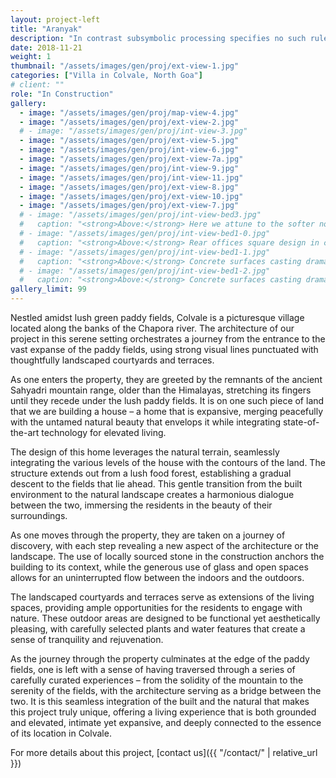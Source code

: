 ```yaml
---
layout: project-left
title: "Aranyak"
description: "In contrast subsymbolic processing specifies no such rules a priori and relies on emergent properties of processing units"
date: 2018-11-21
weight: 1
thumbnail: "/assets/images/gen/proj/ext-view-1.jpg"
categories: ["Villa in Colvale, North Goa"]
# client: ""
role: "In Construction"
gallery:
  - image: "/assets/images/gen/proj/map-view-4.jpg"
  - image: "/assets/images/gen/proj/ext-view-2.jpg"
  # - image: "/assets/images/gen/proj/int-view-3.jpg"
  - image: "/assets/images/gen/proj/ext-view-5.jpg"
  - image: "/assets/images/gen/proj/int-view-6.jpg"
  - image: "/assets/images/gen/proj/ext-view-7a.jpg"
  - image: "/assets/images/gen/proj/int-view-9.jpg"
  - image: "/assets/images/gen/proj/int-view-11.jpg"
  - image: "/assets/images/gen/proj/ext-view-8.jpg"
  - image: "/assets/images/gen/proj/ext-view-10.jpg"
  - image: "/assets/images/gen/proj/ext-view-7.jpg"
  # - image: "/assets/images/gen/proj/int-view-bed3.jpg"
  #   caption: "<strong>Above:</strong> Here we attune to the softer notes of our inner self. We dream, often while awake."
  # - image: "/assets/images/gen/proj/int-view-bed1-0.jpg"
  #   caption: "<strong>Above:</strong> Rear offices square design in contrast"
  # - image: "/assets/images/gen/proj/int-view-bed1-1.jpg"
  #   caption: "<strong>Above:</strong> Concrete surfaces casting dramatic shadows"
  # - image: "/assets/images/gen/proj/int-view-bed1-2.jpg"
  #   caption: "<strong>Above:</strong> Concrete surfaces casting dramatic shadows"
gallery_limit: 99
---
```


Nestled amidst lush green paddy fields, Colvale is a picturesque village located along the banks of the Chapora river. The architecture of our project in this serene setting orchestrates a journey from the entrance to the vast expanse of the paddy fields, using strong visual lines punctuated with thoughtfully landscaped courtyards and terraces.

As one enters the property, they are greeted by the remnants of the ancient Sahyadri mountain range, older than the Himalayas, stretching its fingers until they recede under the lush paddy fields. It is on one such piece of land that we are building a house – a home that is expansive, merging peacefully with the untamed natural beauty that envelops it while integrating state-of-the-art technology for elevated living.

The design of this home leverages the natural terrain, seamlessly integrating the various levels of the house with the contours of the land. The structure extends out from a lush food forest, establishing a gradual descent to the fields that lie ahead. This gentle transition from the built environment to the natural landscape creates a harmonious dialogue between the two, immersing the residents in the beauty of their surroundings.

As one moves through the property, they are taken on a journey of discovery, with each step revealing a new aspect of the architecture or the landscape. The use of locally sourced stone in the construction anchors the building to its context, while the generous use of glass and open spaces allows for an uninterrupted flow between the indoors and the outdoors.

The landscaped courtyards and terraces serve as extensions of the living spaces, providing ample opportunities for the residents to engage with nature. These outdoor areas are designed to be functional yet aesthetically pleasing, with carefully selected plants and water features that create a sense of tranquility and rejuvenation.

As the journey through the property culminates at the edge of the paddy fields, one is left with a sense of having traversed through a series of carefully curated experiences – from the solidity of the mountain to the serenity of the fields, with the architecture serving as a bridge between the two. It is this seamless integration of the built and the natural that makes this project truly unique, offering a living experience that is both grounded and elevated, intimate yet expansive, and deeply connected to the essence of its location in Colvale.

For more details about this project, [contact us]({{ "/contact/" | relative_url }})
